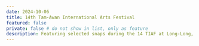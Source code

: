 ```yaml
---
date: 2024-10-06
title: 14th Tam-Awan International Arts Festival
featured: false
private: false # do not show in list, only as feature
description: Featuring selected snaps during the 14 TIAF at Long-Long, Baguio City. 
---
```

